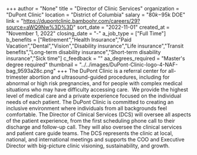 +++
author = "None"
title = "Director of Clinic Services"
organization = "DuPont Clinic"
location = "District of Columbia"
salary = "$80k-$95k DOE"
link = "https://dupontclinic.bamboohr.com/careers/29?source=aWQ9Nw%3D%3D"
sort_date = "2022-11-01"
created_at = "November 1, 2022"
closing_date = "-"
a_job_type = ["Full Time"]
b_benefits = ["Retirement","Health Insurance","Paid Vacation","Dental","Vision","Disability insurance","Life insurance","Transit benefits","Long-term disability insurance","Short-term disability insurance","Sick time"]
c_feedback = ""
aa_degrees_required = "Master's degree required"
thumbnail = "../../images/DuPont-Clinic-logo-4-NAF-bag_9593a28c.png"
+++
The DuPont Clinic is a referral center for all-trimester abortion and ultrasound-guided procedures, including for abnormal or high risk pregnancies, and for people with complex medical situations who may have difficulty accessing care.  We provide the highest level of medical care and a private experience focused on the individual needs of each patient. The DuPont Clinic is committed to creating an inclusive environment where individuals from all backgrounds feel comfortable. The Director of Clinical Services (DCS) will oversee all aspects of the patient experience, from the first scheduling phone call to their discharge and follow-up call. They will also oversee the clinical services and patient care guide teams. The DCS represents the clinic at local, national, and international meetings and supports the COO and Executive Director with big-picture clinic visioning, sustainability, and growth.   